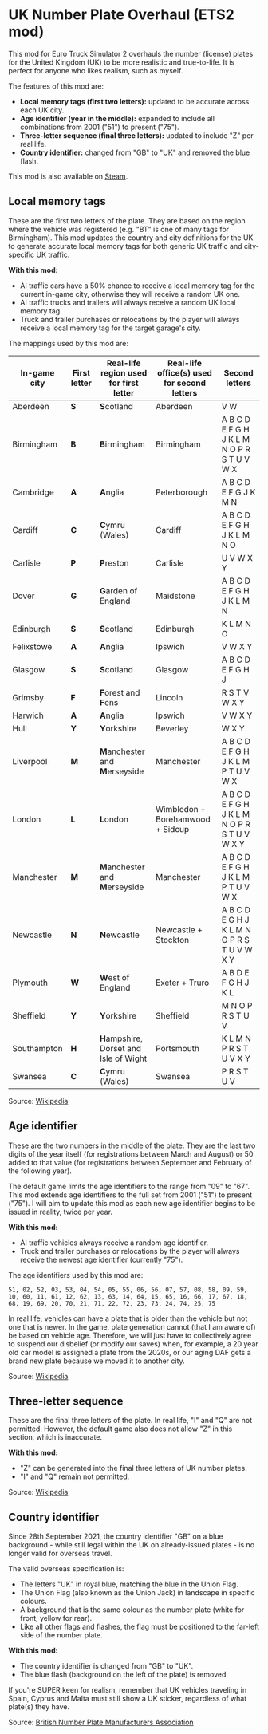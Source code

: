 # UK Number Plate Overhaul (ETS2 mod)

This mod for Euro Truck Simulator 2 overhauls the number (license) plates for the United Kingdom (UK) to be more realistic and true-to-life. It is perfect for anyone who likes realism, such as myself.

The features of this mod are:

- **Local memory tags (first two letters):** updated to be accurate across each UK city.
- **Age identifier (year in the middle):** expanded to include all combinations from 2001 ("51") to present ("75").
- **Three-letter sequence (final three letters):** updated to include "Z" per real life.
- **Country identifier:** changed from "GB" to "UK" and removed the blue flash.

This mod is also available on [Steam](https://steamcommunity.com/sharedfiles/filedetails/?id=3384424807).

## Local memory tags

These are the first two letters of the plate. They are based on the region where the vehicle was registered (e.g. "BT" is one of many tags for Birmingham). This mod updates the country and city definitions for the UK to generate accurate local memory tags for both generic UK traffic and city-specific UK traffic.

**With this mod:**

- AI traffic cars have a 50% chance to receive a local memory tag for the current in-game city, otherwise they will receive a random UK one.
- AI traffic trucks and trailers will always receive a random UK local memory tag.
- Truck and trailer purchases or relocations by the player will always receive a local memory tag for the target garage's city.

The mappings used by this mod are:

| In-game city | First letter | Real-life region used for first letter  | Real-life office(s) used for second letters | Second letters                                |
| ------------ | ------------ | --------------------------------------- | ------------------------------------------- | --------------------------------------------- |
| Aberdeen     | **S**        | **S**cotland                            | Aberdeen                                    | V W                                           |
| Birmingham   | **B**        | **B**irmingham                          | Birmingham                                  | A B C D E F G H J K L M N O P R S T U V W X   |
| Cambridge    | **A**        | **A**nglia                              | Peterborough                                | A B C D E F G J K M N                         |
| Cardiff      | **C**        | **C**ymru (Wales)                       | Cardiff                                     | A B C D E F G H J K L M N O                   |
| Carlisle     | **P**        | **P**reston                             | Carlisle                                    | U V W X Y                                     |
| Dover        | **G**        | **G**arden of England                   | Maidstone                                   | A B C D E F G H J K L M N                     |
| Edinburgh    | **S**        | **S**cotland                            | Edinburgh                                   | K L M N O                                     |
| Felixstowe   | **A**        | **A**nglia                              | Ipswich                                     | V W X Y                                       |
| Glasgow      | **S**        | **S**cotland                            | Glasgow                                     | A B C D E F G H J                             |
| Grimsby      | **F**        | **F**orest and **F**ens                 | Lincoln                                     | R S T V W X Y                                 |
| Harwich      | **A**        | **A**nglia                              | Ipswich                                     | V W X Y                                       |
| Hull         | **Y**        | **Y**orkshire                           | Beverley                                    | W X Y                                         |
| Liverpool    | **M**        | **M**anchester and **M**erseyside       | Manchester                                  | A B C D E F G H J K L M P T U V W X           |
| London       | **L**        | **L**ondon                              | Wimbledon + Borehamwood + Sidcup            | A B C D E F G H J K L M N O P R S T U V W X Y |
| Manchester   | **M**        | **M**anchester and **M**erseyside       | Manchester                                  | A B C D E F G H J K L M P T U V W X           |
| Newcastle    | **N**        | **N**ewcastle                           | Newcastle + Stockton                        | A B C D E G H J K L M N O P R S T U V W X Y   |
| Plymouth     | **W**        | **W**est of England                     | Exeter + Truro                              | A B D E F G H J K L                           |
| Sheffield    | **Y**        | **Y**orkshire                           | Sheffield                                   | M N O P R S T U V                             |
| Southampton  | **H**        | **H**ampshire, Dorset and Isle of Wight | Portsmouth                                  | K L M N P R S T U V X Y                       |
| Swansea      | **C**        | **C**ymru (Wales)                       | Swansea                                     | P R S T U V                                   |

Source: [Wikipedia](https://en.wikipedia.org/wiki/Vehicle_registration_plates_of_the_United_Kingdom#Local_memory_tags)

## Age identifier

These are the two numbers in the middle of the plate. They are the last two digits of the year itself (for registrations between March and August) or 50 added to that value (for registrations between September and February of the following year).

The default game limits the age identifiers to the range from "09" to "67". This mod extends age identifiers to the full set from 2001 ("51") to present ("75"). I will aim to update this mod as each new age identifier begins to be issued in reality, twice per year.

**With this mod:**

- AI traffic vehicles always receive a random age identifier.
- Truck and trailer purchases or relocations by the player will always receive the newest age identifier (currently "75").

The age identifiers used by this mod are:

```
51, 02, 52, 03, 53, 04, 54, 05, 55, 06, 56, 07, 57, 08, 58, 09, 59, 10, 60, 11, 61, 12, 62, 13, 63, 14, 64, 15, 65, 16, 66, 17, 67, 18, 68, 19, 69, 20, 70, 21, 71, 22, 72, 23, 73, 24, 74, 25, 75
```

In real life, vehicles can have a plate that is older than the vehicle but not one that is newer. In the game, plate generation cannot (that I am aware of) be based on vehicle age. Therefore, we will just have to collectively agree to suspend our disbelief (or modify our saves) when, for example, a 20 year old car model is assigned a plate from the 2020s, or our aging DAF gets a brand new plate because we moved it to another city.

Source: [Wikipedia](https://en.wikipedia.org/wiki/Vehicle_registration_plates_of_the_United_Kingdom#Age_identifiers)

## Three-letter sequence

These are the final three letters of the plate. In real life, "I" and "Q" are not permitted. However, the default game also does not allow "Z" in this section, which is inaccurate.

**With this mod:**

- "Z" can be generated into the final three letters of UK number plates.
- "I" and "Q" remain not permitted.

Source: [Wikipedia](https://en.wikipedia.org/wiki/Vehicle_registration_plates_of_the_United_Kingdom#Characters)

## Country identifier

Since 28th September 2021, the country identifier "GB" on a blue background - while still legal within the UK on already-issued plates - is no longer valid for overseas travel.

The valid overseas specification is:

- The letters "UK" in royal blue, matching the blue in the Union Flag.
- The Union Flag (also known as the Union Jack) in landscape in specific colours.
- A background that is the same colour as the number plate (white for front, yellow for rear).
- Like all other flags and flashes, the flag must be positioned to the far-left side of the number plate.

**With this mod:**

- The country identifier is changed from "GB" to "UK".
- The blue flash (background on the left of the plate) is removed.

If you're SUPER keen for realism, remember that UK vehicles traveling in Spain, Cyprus and Malta must still show a UK sticker, regardless of what plate(s) they have.

Source: [British Number Plate Manufacturers Association](https://www.bnma.org/news/uk-flag-number-plate-design-confirmed-for-overseas-travel/)
